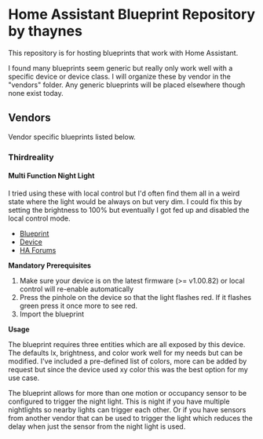 # Home Assistant Blueprint Repository by thaynes
This repository is for hosting blueprints that work with Home Assistant. 

I found many blueprints seem generic but really only work well with a specific device or device class. I will organize these by vendor in the "vendors" folder. Any generic blueprints will be placed elsewhere though none exist today.

## Vendors

Vendor specific blueprints listed below.

### Thirdreality 

#### Multi Function Night Light

I tried using these with local control but I'd often find them all in a weird state where the light would be always on but very dim. I could fix this by setting the brightness to 100% but eventually I got fed up and disabled the local control mode. 

- [Blueprint](vendors/thirdreality/multi-function-night-light.yaml)
- [Device](https://3reality.com/product/multi-function-night-light/?srsltid=AfmBOorRmSz-9wMrWX-aQzW6vmrzwU0TmavZpIxrhNiRBAEm7k02YvaZ)
- [HA Forums](https://community.home-assistant.io/t/thirdreality-multi-function-night-light/918726)

**Mandatory Prerequisites**

1. Make sure your device is on the latest firmware (>= v1.00.82) or local control will re-enable automatically
2. Press the pinhole on the device so that the light flashes red. If it flashes green press it once more to see red.
3. Import the blueprint

**Usage**

The blueprint requires three entities which are all exposed by this device. The defaults lx, brightness, and color work well for my needs but can be modified. I've included a pre-defined list of colors, more can be added by request but since the device used xy color this was the best option for my use case.

The blueprint allows for more than one motion or occupancy sensor to be configured to trigger the night light. This is night if you have multiple nightlights so nearby lights can trigger each other. Or if you have sensors from another vendor that can be used to trigger the light which reduces the delay when just the sensor from the night light is used. 